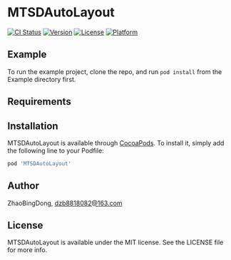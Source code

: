 # MTSDAutoLayout

[![CI Status](https://img.shields.io/travis/ZhaoBingDong/MTSDAutoLayout.svg?style=flat)](https://travis-ci.org/ZhaoBingDong/MTSDAutoLayout)
[![Version](https://img.shields.io/cocoapods/v/MTSDAutoLayout.svg?style=flat)](https://cocoapods.org/pods/MTSDAutoLayout)
[![License](https://img.shields.io/cocoapods/l/MTSDAutoLayout.svg?style=flat)](https://cocoapods.org/pods/MTSDAutoLayout)
[![Platform](https://img.shields.io/cocoapods/p/MTSDAutoLayout.svg?style=flat)](https://cocoapods.org/pods/MTSDAutoLayout)

## Example

To run the example project, clone the repo, and run `pod install` from the Example directory first.

## Requirements

## Installation

MTSDAutoLayout is available through [CocoaPods](https://cocoapods.org). To install
it, simply add the following line to your Podfile:

```ruby
pod 'MTSDAutoLayout'
```

## Author

ZhaoBingDong, dzb8818082@163.com

## License

MTSDAutoLayout is available under the MIT license. See the LICENSE file for more info.
